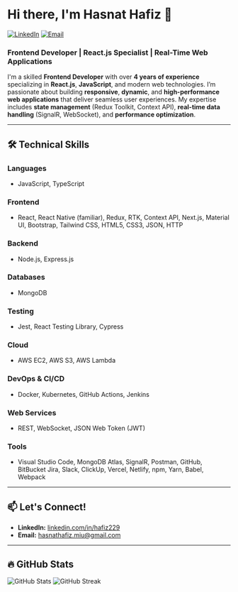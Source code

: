 # Hi there, I'm Hasnat Hafiz 👋

[![LinkedIn](https://img.shields.io/badge/LinkedIn-Connect-blue?style=for-the-badge&logo=linkedin)](https://www.linkedin.com/in/hafiz229)
[![Email](https://img.shields.io/badge/Email-Reach%20Out-red?style=for-the-badge&logo=gmail)](mailto:hasnathafiz.miu@gmail.com)

### **Frontend Developer | React.js Specialist | Real-Time Web Applications**

I'm a skilled **Frontend Developer** with over **4 years of experience** specializing in **React.js**, **JavaScript**, and modern web technologies. I’m passionate about building **responsive**, **dynamic**, and **high-performance web applications** that deliver seamless user experiences. My expertise includes **state management** (Redux Toolkit, Context API), **real-time data handling** (SignalR, WebSocket), and **performance optimization**.

---

## 🛠️ **Technical Skills**

### **Languages**
- JavaScript, TypeScript

### **Frontend**
- React, React Native (familiar), Redux, RTK, Context API, Next.js, Material UI, Bootstrap, Tailwind CSS, HTML5, CSS3,  JSON, HTTP

### **Backend**
- Node.js, Express.js

### **Databases**
- MongoDB

### **Testing**
- Jest, React Testing Library, Cypress

### **Cloud**
- AWS EC2, AWS S3, AWS Lambda

### **DevOps & CI/CD**
- Docker, Kubernetes, GitHub Actions, Jenkins

### **Web Services**
- REST, WebSocket, JSON Web Token (JWT)

### **Tools**
- Visual Studio Code, MongoDB Atlas, SignalR, Postman, GitHub, BitBucket Jira, Slack, ClickUp, Vercel, Netlify, npm, Yarn, Babel, Webpack

---

## 📫 **Let's Connect!**
- **LinkedIn:** [linkedin.com/in/hafiz229](https://www.linkedin.com/in/hafiz229)
- **Email:** [hasnathafiz.miu@gmail.com](mailto:hasnathafiz.miu@gmail.com)

---

## 🔥 **GitHub Stats**
![GitHub Stats](https://github-readme-stats.vercel.app/api?username=hafiz229&show_icons=true&theme=radical)
![GitHub Streak](https://github-readme-streak-stats.herokuapp.com/?user=hafiz229&theme=radical)
